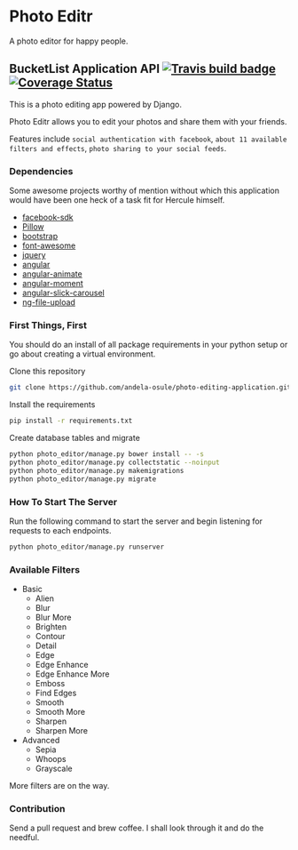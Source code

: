 # Photo Editr
A photo editor for happy people.


BucketList Application API [![Travis build badge](https://travis-ci.org/andela-osule/photo-editing-application.svg?branch=master)](https://travis-ci.org/andela-osule/photo-editing-application) [![Coverage Status](https://coveralls.io/repos/andela-osule/photo-editing-application/badge.svg?branch=master&service=github)](https://coveralls.io/github/andela-osule/photo-editing-application?branch=master)
--------------------------------------------------
This is a photo editing app powered by Django.

Photo Editr allows you to edit your photos and share them with your friends.

Features include `social authentication with facebook`, `about 11 available filters and effects`, `photo sharing to your social feeds`.

### Dependencies
Some awesome projects worthy of mention without which this application would have been one heck of a task fit for Hercule himself.
- [facebook-sdk](https://github.com/pythonforfacebook/facebook-sdk)
- [Pillow](https://github.com/python-pillow/Pillow)
- [bootstrap](https://github.com/twbs/bootstrap)
- [font-awesome](https://github.com/FortAwesome/Font-Awesome)
- [jquery](https://github.com/jquery/jquery)
- [angular](https://github.com/angular/angular)
- [angular-animate](https://github.com/angular/animate)
- [angular-moment](https://github.com/urish/angular-moment)
- [angular-slick-carousel](https://github.com/devmark/angular-slick-carousel)
- [ng-file-upload](https://github.com/danialfarid/ng-file-upload)

### First Things, First
You should do an install of all package requirements in your python setup or go about creating a virtual environment.

Clone this repository
```bash
git clone https://github.com/andela-osule/photo-editing-application.git & cd photo-editing-application
```
Install the requirements
```bash
pip install -r requirements.txt
```
Create database tables and migrate
```bash
python photo_editor/manage.py bower install -- -s
python photo_editor/manage.py collectstatic --noinput
python photo_editor/manage.py makemigrations
python photo_editor/manage.py migrate
```

### How To Start The Server
Run the following command to start the server and begin listening for requests to each endpoints.
```bash
python photo_editor/manage.py runserver
```

### Available Filters
- Basic
    - Alien
    - Blur
    - Blur More
    - Brighten
    - Contour
    - Detail
    - Edge
    - Edge Enhance
    - Edge Enhance More
    - Emboss
    - Find Edges
    - Smooth
    - Smooth More
    - Sharpen
    - Sharpen More
- Advanced
    - Sepia
    - Whoops
    - Grayscale

More filters are on the way.

### Contribution
Send a pull request and brew coffee. I shall look through it and do the needful.
